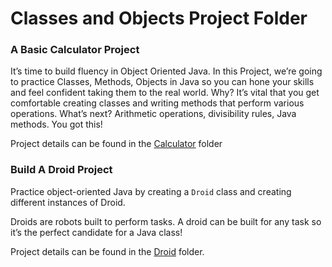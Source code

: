 # Classes and Objects Project Folder


### A Basic Calculator Project

It’s time to build fluency in Object Oriented Java. In this Project, we’re going to practice Classes, Methods, Objects in Java so you can hone your skills and feel confident taking them to the real world. Why? It’s vital that you get comfortable creating classes and writing methods that perform various operations. What’s next? Arithmetic operations, divisibility rules, Java methods. You got this!

Project details can be found in the [Calculator](https://github.com/keldavis/Java-Practice/tree/master/Foundations/3.%20Classes%20and%20Objects/Calculator) folder


### Build A Droid Project

Practice object-oriented Java by creating a ```Droid``` class and creating different instances of Droid.

Droids are robots built to perform tasks. A droid can be built for any task so it’s the perfect candidate for a Java class!

Project details can be found in the [Droid](https://github.com/keldavis/Java-Practice/tree/master/Foundations/3.%20Classes%20and%20Objects/Droid) folder.